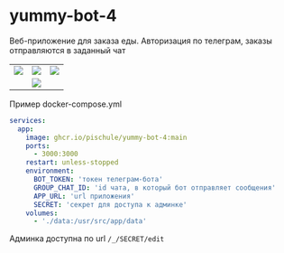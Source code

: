 # yummy-bot-4

Веб-приложение для заказа еды. Авторизация по телеграм, заказы отправляются в заданный чат

<table>
  <tr>
    <td>
      <img src="https://github.com/pischule/yummy-bot-4/assets/41614960/4628fda2-fcab-48bc-ac38-eeddf74de45d"/>
    </td>
    <td>
      <img src="https://github.com/pischule/yummy-bot-4/assets/41614960/c48a375f-d618-44e4-bee4-243112fc28bf"/>
    </td>
    <td>
      <img src="https://github.com/pischule/yummy-bot-4/assets/41614960/b6debea7-a813-47c5-a10a-b317318880d2"/>
    </td>
  </tr>
  <tr>
    <td></td>
    <td>
      <img src="https://github.com/pischule/yummy-bot-4/assets/41614960/72748835-6b0b-4d34-a9a8-408d94f23e7b"/>
    </td>
    <td></td>
  </tr>
</table>

Пример docker-compose.yml

```yaml
services:
  app:
    image: ghcr.io/pischule/yummy-bot-4:main
    ports:
      - 3000:3000
    restart: unless-stopped
    environment:
      BOT_TOKEN: 'токен телеграм-бота'
      GROUP_CHAT_ID: 'id чата, в который бот отправляет сообщения'
      APP_URL: 'url приложения'
      SECRET: 'секрет для доступа к админке'
    volumes:
      - './data:/usr/src/app/data'
```

Админка доступна по url `/_/SECRET/edit`
